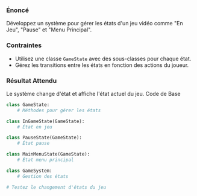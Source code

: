 ### Énoncé

Développez un système pour gérer les états d'un jeu vidéo comme "En Jeu", "Pause" et "Menu Principal".

### Contraintes

- Utilisez une classe ```GameState``` avec des sous-classes pour chaque état.
- Gérez les transitions entre les états en fonction des actions du joueur.

### Résultat Attendu

Le système change d'état et affiche l'état actuel du jeu.
Code de Base

```python
class GameState:
    # Méthodes pour gérer les états

class InGameState(GameState):
    # État en jeu

class PauseState(GameState):
    # État pause

class MainMenuState(GameState):
    # État menu principal

class GameSystem:
    # Gestion des états

# Testez le changement d'états du jeu
```